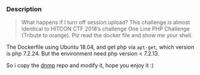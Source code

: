 ### Description

> What happens if I turn off session.upload? This challenge is almost identical to HITCON CTF 2018’s challenge One Line PHP Challenge (Tribute to orange). Plz read the docker file and show me your shell.

The Dockerfile using Ubuntu 18.04, and get php via `apt-get`, which version is php 7.2.24. But the environment need php version < 7.2.13.

So i copy the [dnmp](https://github.com/yeszao/dnmp) repo and modify it, hope you enjoy it :)